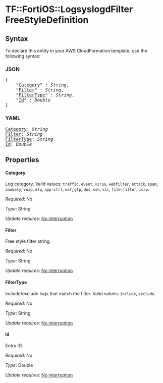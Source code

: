 # TF::FortiOS::LogsyslogdFilter FreeStyleDefinition

## Syntax

To declare this entity in your AWS CloudFormation template, use the following syntax:

### JSON

<pre>
{
    "<a href="#category" title="Category">Category</a>" : <i>String</i>,
    "<a href="#filter" title="Filter">Filter</a>" : <i>String</i>,
    "<a href="#filtertype" title="FilterType">FilterType</a>" : <i>String</i>,
    "<a href="#id" title="Id">Id</a>" : <i>Double</i>
}
</pre>

### YAML

<pre>
<a href="#category" title="Category">Category</a>: <i>String</i>
<a href="#filter" title="Filter">Filter</a>: <i>String</i>
<a href="#filtertype" title="FilterType">FilterType</a>: <i>String</i>
<a href="#id" title="Id">Id</a>: <i>Double</i>
</pre>

## Properties

#### Category

Log category. Valid values: `traffic`, `event`, `virus`, `webfilter`, `attack`, `spam`, `anomaly`, `voip`, `dlp`, `app-ctrl`, `waf`, `gtp`, `dns`, `ssh`, `ssl`, `file-filter`, `icap`.

_Required_: No

_Type_: String

_Update requires_: [No interruption](https://docs.aws.amazon.com/AWSCloudFormation/latest/UserGuide/using-cfn-updating-stacks-update-behaviors.html#update-no-interrupt)

#### Filter

Free style filter string.

_Required_: No

_Type_: String

_Update requires_: [No interruption](https://docs.aws.amazon.com/AWSCloudFormation/latest/UserGuide/using-cfn-updating-stacks-update-behaviors.html#update-no-interrupt)

#### FilterType

Include/exclude logs that match the filter. Valid values: `include`, `exclude`.

_Required_: No

_Type_: String

_Update requires_: [No interruption](https://docs.aws.amazon.com/AWSCloudFormation/latest/UserGuide/using-cfn-updating-stacks-update-behaviors.html#update-no-interrupt)

#### Id

Entry ID.

_Required_: No

_Type_: Double

_Update requires_: [No interruption](https://docs.aws.amazon.com/AWSCloudFormation/latest/UserGuide/using-cfn-updating-stacks-update-behaviors.html#update-no-interrupt)

